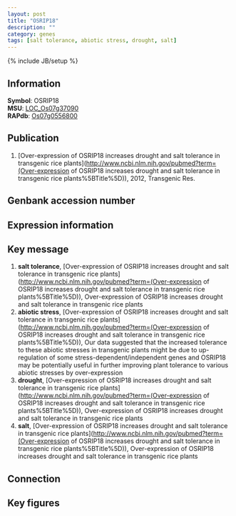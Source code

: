 ```yaml
---
layout: post
title: "OSRIP18"
description: ""
category: genes
tags: [salt tolerance, abiotic stress, drought, salt]
---
```

{% include JB/setup %}

## Information
__Symbol__: OSRIP18  
__MSU__: [LOC_Os07g37090](http://rice.plantbiology.msu.edu/cgi-bin/ORF_infopage.cgi?orf=LOC_Os07g37090)  
__RAPdb__: [Os07g0556800](http://rapdb.dna.affrc.go.jp/viewer/gbrowse_details/irgsp1?name=Os07g0556800)  

## Publication
1. [Over-expression of OSRIP18 increases drought and salt tolerance in transgenic rice plants](http://www.ncbi.nlm.nih.gov/pubmed?term=(Over-expression of OSRIP18 increases drought and salt tolerance in transgenic rice plants%5BTitle%5D)), 2012, Transgenic Res.

## Genbank accession number

## Expression information

## Key message
1. __salt tolerance__, [Over-expression of OSRIP18 increases drought and salt tolerance in transgenic rice plants](http://www.ncbi.nlm.nih.gov/pubmed?term=(Over-expression of OSRIP18 increases drought and salt tolerance in transgenic rice plants%5BTitle%5D)), Over-expression of OSRIP18 increases drought and salt tolerance in transgenic rice plants
2. __abiotic stress__, [Over-expression of OSRIP18 increases drought and salt tolerance in transgenic rice plants](http://www.ncbi.nlm.nih.gov/pubmed?term=(Over-expression of OSRIP18 increases drought and salt tolerance in transgenic rice plants%5BTitle%5D)),  Our data suggested that the increased tolerance to these abiotic stresses in transgenic plants might be due to up-regulation of some stress-dependent/independent genes and OSRIP18 may be potentially useful in further improving plant tolerance to various abiotic stresses by over-expression
3. __drought__, [Over-expression of OSRIP18 increases drought and salt tolerance in transgenic rice plants](http://www.ncbi.nlm.nih.gov/pubmed?term=(Over-expression of OSRIP18 increases drought and salt tolerance in transgenic rice plants%5BTitle%5D)), Over-expression of OSRIP18 increases drought and salt tolerance in transgenic rice plants
4. __salt__, [Over-expression of OSRIP18 increases drought and salt tolerance in transgenic rice plants](http://www.ncbi.nlm.nih.gov/pubmed?term=(Over-expression of OSRIP18 increases drought and salt tolerance in transgenic rice plants%5BTitle%5D)), Over-expression of OSRIP18 increases drought and salt tolerance in transgenic rice plants

## Connection

## Key figures


